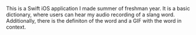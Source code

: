 This is a Swift iOS application I made summer of freshman year. It is a basic dictionary, where users can hear my audio recording of a slang word. 
Additionally, there is the definiton of the word and a GIF with the word in context.
